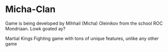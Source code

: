 # Micha-Clan
Game is being developed by Mihhail (Micha) Oleinikov from the school ROC Mondriaan. Lowk goated ay?

Martial Kings
Fighting game with tons of unique features, unlike any other game